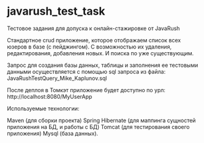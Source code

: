 # javarush_test_task
Тестовое задания для допуска к онлайн-стажировке от JavaRush

Cтандартное crud приложение, которое отображаем список всех юзеров в базе (с пейджингом). С возможностью их удаления, редактирования, добавления новых. И поиска по уже существующим.

Запрос для создания базы данных, таблицы и заполнения ее тестовыми данными осуществляется с помощью sql запроса из файла: JavaRushTestQuery_Mike_Kaplunov.sql

После деплоя в Томкэт приложение будет доступно по урл: http://localhost:8080/MyUserApp

Используемые технологии:

Maven (для сборки проекта)
Spring
Hibernate (для маппинга сущностей приложения на БД, и работы с БД)
Tomcat (для тестирования своего приложения)
Mysql (база данных).

